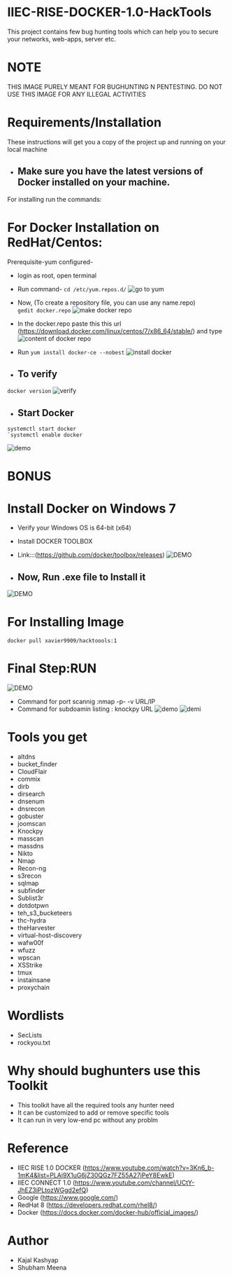 # IIEC-RISE-DOCKER-1.0-HackTools 
This project contains few bug hunting tools which can help you to secure your networks, web-apps, server
etc. 

# NOTE
THIS IMAGE PURELY MEANT FOR BUGHUNTING N PENTESTING. DO NOT USE THIS IMAGE FOR ANY ILLEGAL ACTIVITIES

# Requirements/Installation
These instructions will get you a copy of the project up and running on your local machine

* ## Make sure you have the latest versions of Docker installed on your machine.
For installing run the commands:

# For Docker Installation on RedHat/Centos:
 Prerequisite-yum configured-
* login as root, open terminal
* Run command- `cd /etc/yum.repos.d/`
![go to yum](https://github.com/xavier9909/hacktools/blob/master/go%20to%20yum%20repositories.png)

* Now, (To create a repository file, you can use any name.repo)   
`gedit docker.repo` 
![make docker repo](https://github.com/xavier9909/hacktools/blob/master/create%20docker%20repository.png)
* In the docker.repo paste this this url (https://download.docker.com/linux/centos/7/x86_64/stable/) and type
![content of docker repo](https://github.com/xavier9909/hacktools/blob/master/content%20of%20docker%20repository.png)
* Run
`yum install docker-ce --nobest` 
![install docker](https://github.com/xavier9909/hacktools/blob/master/cmd%20to%20install%20docker.png)
* ## To verify 
`docker version` 
![verify](https://github.com/xavier9909/hacktools/blob/master/verify%20docker%20version.png)
* ## Start Docker
```
systemctl start docker
`systemctl enable docker
```
![demo](https://github.com/xavier9909/hacktools/blob/master/start%20n%20enable%20docker.png)

# BONUS
# Install Docker on Windows 7
 * Verify your Windows OS is 64-bit (x64)
 * Install DOCKER TOOLBOX
 * Link:::(https://github.com/docker/toolbox/releases)
 ![DEMO](https://github.com/xavier9909/hacktools/blob/master/2020-05-03.png)
 
 * ## Now, Run .exe file to Install it
 
 ![DEMO](https://docs.docker.com/toolbox/images/installer_open.png)
 
 # For Installing Image
```
docker pull xavier9909/hacktoools:1
```
# Final Step:RUN
![DEMO](https://github.com/xavier9909/hacktools/blob/master/projectshowcase.png)
* Command for port scannig :nmap -p- -v URL/IP
* Command for subdoamin listing : knockpy URL
![demo](https://github.com/xavier9909/IIEC-RISE-DOCKER-1.0-HackTools/blob/master/show1.png)
![demi](https://github.com/xavier9909/IIEC-RISE-DOCKER-1.0-HackTools/blob/master/show4.png)
# Tools you get
- altdns 
- bucket_finder 
- CloudFlair 
- commix
- dirb
- dirsearch 
- dnsenum 
- dnsrecon
- gobuster
- joomscan 
- Knockpy
- masscan
- massdns
- Nikto
- Nmap
- Recon-ng
- s3recon
- sqlmap
- subfinder
- Sublist3r
- dotdotpwn
- teh_s3_bucketeers
- thc-hydra
- theHarvester
- virtual-host-discovery
- wafw00f
- wfuzz
- wpscan
- XSStrike
- tmux
- instainsane
- proxychain

 # Wordlists
 * SecLists
 * rockyou.txt
 
 
 # Why should bughunters use this Toolkit
 * This toolkit have all the required tools any hunter need
 * It can be customized to add or remove specific tools
 * It can run in very low-end pc without any problm
 
 # Reference
* IIEC RISE 1.0 DOCKER (https://www.youtube.com/watch?v=3Kn6_b-1mK4&list=PLAi9X1uG6jZ30QGz7FZ55A27jPeY8EwkE) 
* IIEC CONNECT 1.0 (https://www.youtube.com/channel/UCtY-JhEZ3iPLtozWGgd2efQ)
* Google (https://www.google.com/)
* RedHat 8 (https://developers.redhat.com/rhel8/)
* Docker (https://docs.docker.com/docker-hub/official_images/)

 # Author
  * Kajal Kashyap
  * Shubham Meena

